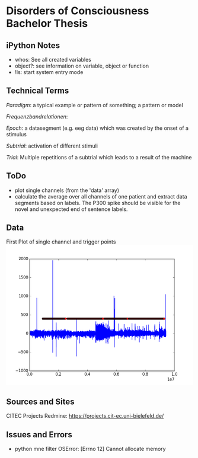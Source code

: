 # Disorders of Consciousness Bachelor Thesis

## iPython Notes
- whos: See all created variables
- object?: see information on variable, object or function
- !ls: start system entry mode

## Technical Terms

*Paradigm*: a typical example or pattern of something; a pattern or model

*Frequenzbandrelationen*:

*Epoch*: a datasegment (e.g. eeg data) which was created by the onset of a stimulus

*Subtrial*: activation of different stimuli

*Trial*: Multiple repetitions of a subtrial which leads to a result of the machine 

## ToDo
- plot single channels (from the 'data' array)
- calculate the average over all channels of one patient and extract data segments based on labels. The P300 spike should be visible for the novel and unexpected end of sentence labels.


## Data
First Plot of single channel and trigger points
![example plot](https://github.com/kpritzelhentley/WakingComaThesis/blob/master/Python%20Skipts/example_channel_and_trigger_plt.png)

## Sources and Sites
CITEC Projects Redmine: https://projects.cit-ec.uni-bielefeld.de/

## Issues and Errors
- python mne filter OSError: [Errno 12] Cannot allocate memory
